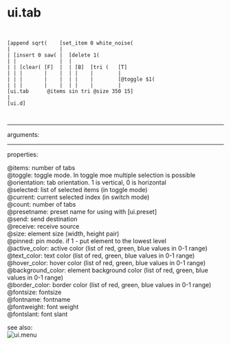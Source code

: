 # ui.tab

```


[append sqrt(    [set_item 0 white_noise(
|                |
| [insert 0 saw( |  [delete 1(
| |              |  |
| | [clear( [F]  |  | [B]  [tri (   [T]
| | |       |    |  | |    |        |
| | |       |    |  | |    |        [@toggle $1(
| | |       |    |  | |    |        |
[ui.tab      @items sin tri @size 350 15]
|
[ui.d]

            
```
---
arguments:


---
properties:

@items: number of
            tabs<br>
@toggle: toggle mode. In toggle moe
            multiple selection is possible<br>
@orientation: tab orientation. 1 is
            vertical, 0 is horizontal<br>
@selected: list of selected items (in
            toggle mode)<br>
@current: current selected index
            (in switch mode)<br>
@count: number of
            tabs<br>
@presetname: preset name for using with
            [ui.preset]<br>
@send: send destination<br>
@receive: receive source<br>
@size: element size (width, height
            pair)<br>
@pinned: pin mode. if 1 - put element
            to the lowest level<br>
@active_color: active color (list of
            red, green, blue values in 0-1 range)<br>
@text_color: text color (list of red,
            green, blue values in 0-1 range)<br>
@hover_color: hover color (list of
            red, green, blue values in 0-1 range)<br>
@background_color: element
            background color (list of red, green, blue values in 0-1 range)<br>
@border_color: border color (list
            of red, green, blue values in 0-1 range)<br>
@fontsize: 
            fontsize<br>
@fontname: fontname<br>
@fontweight: font
            weight<br>
@fontslant: font
            slant<br>

see also:<br>
![ui.menu]("img/object_ui.menu.png")
